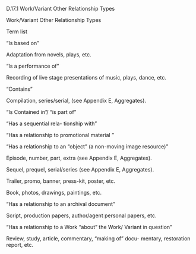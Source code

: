 D.17.1 Work/Variant Other Relationship Types

Work/Variant Other
Relationship Types

Term list

“Is based on”

Adaptation from novels, plays, etc.

“Is a performance of”

Recording of live stage presentations of music, plays,
dance, etc.

“Contains”

Compilation, series/serial, (see Appendix E, Aggregates).

“Is Contained in”/ “is
part of”

“Has a sequential rela-
tionship with”

“Has a relationship to
promotional material ”

“Has a relationship to an
“object” (a non-moving
image resource)”

Episode, number, part, extra (see Appendix E, Aggregates).

Sequel, prequel, serial/series (see Appendix E, Aggregates).

Trailer, promo, banner, press-kit, poster, etc.

Book, photos, drawings, paintings, etc.

“Has a relationship to an
archival document”

Script, production papers, author/agent personal papers,
etc.

“Has a relationship to a
Work “about” the Work/
Variant in question”

Review, study, article, commentary, “making of” docu-
mentary, restoration report, etc.


